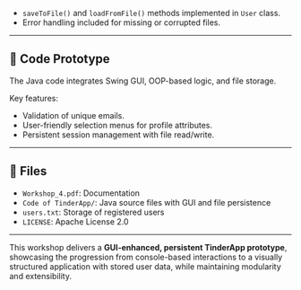 - `saveToFile()` and `loadFromFile()` methods implemented in `User` class.  
- Error handling included for missing or corrupted files.  

---

## 📂 Code Prototype
The Java code integrates Swing GUI, OOP-based logic, and file storage.  

Key features:  
- Validation of unique emails.  
- User-friendly selection menus for profile attributes.  
- Persistent session management with file read/write.  

---

## 📄 Files
- `Workshop_4.pdf`: Documentation  
- `Code of TinderApp/`: Java source files with GUI and file persistence  
- `users.txt`: Storage of registered users  
- `LICENSE`: Apache License 2.0  

---

This workshop delivers a **GUI-enhanced, persistent TinderApp prototype**, showcasing the progression from console-based interactions to a visually structured application with stored user data, while maintaining modularity and extensibility.  

